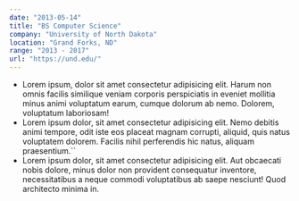 ```yaml
---
date: "2013-05-14"
title: "BS Computer Science"
company: "University of North Dakota"
location: "Grand Forks, ND"
range: "2013 - 2017"
url: "https://und.edu/"
---
```


- Lorem ipsum, dolor sit amet consectetur adipisicing elit. Harum non omnis facilis similique veniam corporis perspiciatis in eveniet mollitia minus animi voluptatum earum, cumque dolorum ab nemo. Dolorem, voluptatum laboriosam!
- Lorem ipsum dolor, sit amet consectetur adipisicing elit. Nemo debitis animi tempore, odit iste eos placeat magnam corrupti, aliquid, quis natus voluptatem dolorem. Facilis nihil perferendis hic natus, aliquam praesentium.``
- Lorem ipsum dolor, sit amet consectetur adipisicing elit. Aut obcaecati nobis dolore, minus dolor non provident consequatur inventore, necessitatibus a neque commodi voluptatibus ab saepe nesciunt! Quod architecto minima in.
